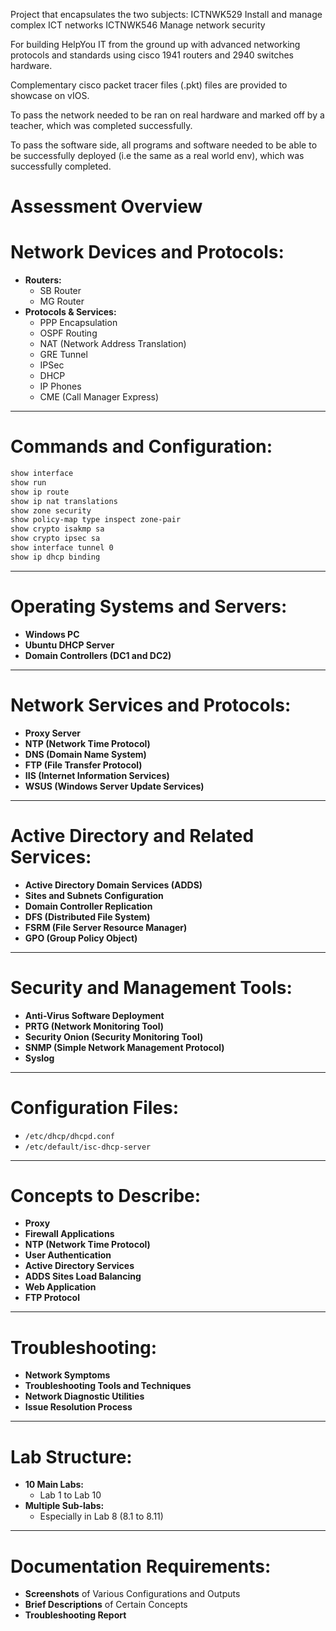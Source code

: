Project that encapsulates the two subjects:
ICTNWK529 Install and manage complex ICT networks
ICTNWK546 Manage network security

For building HelpYou IT from the ground up with advanced networking protocols and standards using cisco 1941 routers and 2940 switches hardware.

Complementary cisco packet tracer files (.pkt) files are provided to showcase on vIOS.

To pass the network needed to be ran on real hardware and marked off by a teacher, which was completed successfully.

To pass the software side, all programs and software needed to be able to be successfully deployed (i.e the same as a real world env), which was successfully completed.

# Assessment Overview

# Network Devices and Protocols:
- **Routers:**
  - SB Router
  - MG Router
- **Protocols & Services:**
  - PPP Encapsulation
  - OSPF Routing
  - NAT (Network Address Translation)
  - GRE Tunnel
  - IPSec
  - DHCP
  - IP Phones
  - CME (Call Manager Express)
  
---

# Commands and Configuration:

```bash
show interface
show run
show ip route
show ip nat translations
show zone security
show policy-map type inspect zone-pair
show crypto isakmp sa
show crypto ipsec sa
show interface tunnel 0
show ip dhcp binding
```

---

# Operating Systems and Servers:

- **Windows PC**
- **Ubuntu DHCP Server**
- **Domain Controllers (DC1 and DC2)**

---

# Network Services and Protocols:

- **Proxy Server**
- **NTP (Network Time Protocol)**
- **DNS (Domain Name System)**
- **FTP (File Transfer Protocol)**
- **IIS (Internet Information Services)**
- **WSUS (Windows Server Update Services)**

---

# Active Directory and Related Services:

- **Active Directory Domain Services (ADDS)**
- **Sites and Subnets Configuration**
- **Domain Controller Replication**
- **DFS (Distributed File System)**
- **FSRM (File Server Resource Manager)**
- **GPO (Group Policy Object)**

---

# Security and Management Tools:

- **Anti-Virus Software Deployment**
- **PRTG (Network Monitoring Tool)**
- **Security Onion (Security Monitoring Tool)**
- **SNMP (Simple Network Management Protocol)**
- **Syslog**

---

# Configuration Files:

- `/etc/dhcp/dhcpd.conf`
- `/etc/default/isc-dhcp-server`

---

# Concepts to Describe:

- **Proxy**
- **Firewall Applications**
- **NTP (Network Time Protocol)**
- **User Authentication**
- **Active Directory Services**
- **ADDS Sites Load Balancing**
- **Web Application**
- **FTP Protocol**

---

# Troubleshooting:

- **Network Symptoms**
- **Troubleshooting Tools and Techniques**
- **Network Diagnostic Utilities**
- **Issue Resolution Process**

---

# Lab Structure:

- **10 Main Labs:**
  - Lab 1 to Lab 10
- **Multiple Sub-labs:**
  - Especially in Lab 8 (8.1 to 8.11)

---

# Documentation Requirements:

- **Screenshots** of Various Configurations and Outputs
- **Brief Descriptions** of Certain Concepts
- **Troubleshooting Report**
